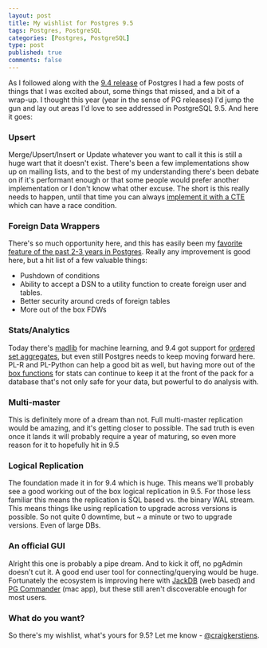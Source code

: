 ```yaml
--- 
layout: post
title: My wishlist for Postgres 9.5
tags: Postgres, PostgreSQL
categories: [Postgres, PostgreSQL]
type: post
published: true
comments: false
---
```


As I followed along with the [9.4 release](/2014/03/24/Postgres-9.4-Looking-up/) of Postgres I had a few posts of things that I was excited about, some things that missed, and a bit of a wrap-up. I thought this year (year in the sense of PG releases) I'd jump the gun and lay out areas I'd love to see addressed in PostgreSQL 9.5. And here it goes:

<!--more-->

### Upsert

Merge/Upsert/Insert or Update whatever you want to call it this is still a huge wart that it doesn't exist. There's been a few implementations show up on mailing lists, and to the best of my understanding there's been debate on if it's performant enough or that some people would prefer another implementation or I don't know what other excuse. The short is this really needs to happen, until that time you can always [implement it with a CTE](http://stackoverflow.com/questions/1109061/insert-on-duplicate-update-in-postgresql/8702291#8702291) which can have a race condition.

### Foreign Data Wrappers

There's so much opportunity here, and this has easily been my [favorite feature of the past 2-3 years in Postgres](/2013/08/05/a-look-at-FDWs/). Really any improvement is good here, but a hit list of a few valuable things:

* Pushdown of conditions
* Ability to accept a DSN to a utility function to create foreign user and tables.
* Better security around creds of foreign tables
* More out of the box FDWs

### Stats/Analytics

Today there's [madlib](http://madlib.net/) for machine learning, and 9.4 got support for [ordered set aggregates](http://www.depesz.com/2014/01/11/waiting-for-9-4-support-ordered-set-within-group-aggregates/), but even still Postgres needs to keep moving forward here. PL-R and PL-Python can help a good bit as well, but having more out of the [box functions](http://www.postgresql.org/docs/9.3/static/functions-aggregate.html) for stats can continue to keep it at the front of the pack for a database that's not only safe for your data, but powerful to do analysis with.

### Multi-master

This is definitely more of a dream than not. Full multi-master replication would be amazing, and it's getting closer to possible. The sad truth is even once it lands it will probably require a year of maturing, so even more reason for it to hopefully hit in 9.5

### Logical Replication

The foundation made it in for 9.4 which is huge. This means we'll probably see a good working out of the box logical replication in 9.5. For those less familiar this means the replication is SQL based vs. the binary WAL stream. This means things like using replication to upgrade across versions is possible. So not quite 0 downtime, but ~ a minute or two to upgrade versions. Even of large DBs.

### An official GUI

Alright this one is probably a pipe dream. And to kick it off, no pgAdmin doesn't cut it. A good end user tool for connecting/querying would be huge. Fortunately the ecosystem is improving here with [JackDB](http://www.jackdb.com) (web based) and [PG Commander](https://eggerapps.at/pgcommander/) (mac app), but these still aren't discoverable enough for most users.

### What do you want?

So there's my wishlist, what's yours for 9.5? Let me know - [@craigkerstiens](http://www.twitter.com/craigkerstiens).